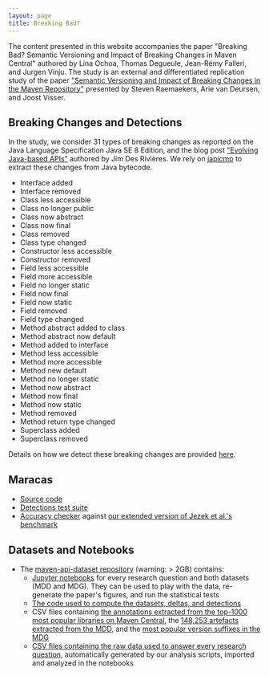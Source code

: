 ```yaml
---
layout: page
title: Breaking Bad?
---
```


The content presented in this website accompanies the paper "Breaking Bad? Semantic Versioning and Impact of Breaking Changes in Maven Central" authored by Lina Ochoa, Thomas Degueule, Jean-Rémy Falleri, and Jurgen Vinju.
The study is an external and differentiated replication study of the paper ["Semantic Versioning and Impact of Breaking Changes in the Maven Repository"](https://jstvssr.github.io/assets/pdf/semantic-versioning-maven.pdf) presented by Steven Raemaekers, Arie van Deursen, and Joost Visser.

## Breaking Changes and Detections
In the study, we consider 31 types of breaking changes as reported on the Java Language Specification Java SE 8 Edition, and the blog post ["Evolving Java-based APIs"](https://wiki.eclipse.org/Evolving_Java-based_APIs) authored by Jim Des Rivières.
We rely on [japicmp](https://siom79.github.io/japicmp/) to extract these changes from Java bytecode.

* Interface added
* Interface removed
* Class less accessible
* Class no longer public
* Class now abstract
* Class now final
* Class removed
* Class type changed
* Constructor less accessible
* Constructor removed
* Field less accessible
* Field more accessible
* Field no longer static
* Field now final
* Field now static
* Field removed
* Field type changed
* Method abstract added to class
* Method abstract now default
* Method added to interface
* Method less accessible
* Method more accessible
* Method new default
* Method no longer static
* Method now abstract
* Method now final
* Method now static
* Method removed
* Method return type changed
* Superclass added
* Superclass removed

Details on how we detect these breaking changes are provided [here](https://crossminer.github.io/maracas/detections/).

## Maracas

* [Source code](https://github.com/crossminer/maracas)
* [Detections test suite](https://github.com/crossminer/maracas/tree/master/maracas/src/org/maracas/test/delta/japicmp/detections)
* [Accuracy checker](https://github.com/crossminer/maracas/blob/master/maracas/src/org/maracas/groundtruth/jezek/Groundtruth.rsc) against [our extended version of Jezek et al.'s benchmark](https://github.com/lmove/api-evolution-data-corpus)

## Datasets and Notebooks

* The [maven-api-dataset repository](https://github.com/tdegueul/maven-api-dataset/) (warning: > 2GB) contains:
  * [Jupyter notebooks](https://github.com/tdegueul/maven-api-dataset/tree/master/notebooks/final) for every research question and both datasets (MDD and MDG). They can be used to play with the data, re-generate the paper's figures, and run the statistical tests
  * [The code used to compute the datasets, deltas, and detections](https://github.com/tdegueul/maven-api-dataset/blob/master/code/cypher-queries/src/main/java/mcr/BuildDataset.java)
  * CSV files containing [the annotations extracted from the top-1000 most popular libraries on Maven Central](https://github.com/tdegueul/maven-api-dataset/blob/master/code/cypher-queries/data/annotations.csv), the [148,253 artefacts extracted from the MDD](https://github.com/tdegueul/maven-api-dataset/blob/master/code/cypher-queries/data/mdd-libraries.csv), and the [most popular version suffixes in the MDG](https://github.com/tdegueul/maven-api-dataset/blob/master/code/cypher-queries/data/version-suffixes.csv) 
  * [CSV files containing the raw data used to answer every research question](https://github.com/tdegueul/maven-api-dataset/tree/master/code/cypher-queries/data/gen), automatically generated by our analysis scripts, imported and analyzed in the notebooks
  
